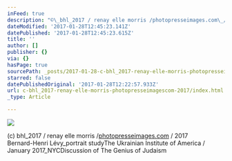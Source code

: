 ```yaml
---
inFeed: true
description: "©\_bhl_2017 / renay elle morris /photopresseimages.com\_/ 2017Bernard-Henri Lévy_portrait studyThe Ukrainian Institute of America / January 2017_NYCDiscussion of The Genius of Judaism\_"
dateModified: '2017-01-28T12:45:23.141Z'
datePublished: '2017-01-28T12:45:23.615Z'
title: ''
author: []
publisher: {}
via: {}
hasPage: true
sourcePath: _posts/2017-01-28-c-bhl_2017-renay-elle-morris-photopresseimagescom-2017.md
starred: false
datePublishedOriginal: '2017-01-28T12:22:57.933Z'
url: c-bhl_2017-renay-elle-morris-photopresseimagescom-2017/index.html
_type: Article

---
```

![](https://the-grid-user-content.s3-us-west-2.amazonaws.com/5f582e36-bc68-404f-b36b-2450002b80c3.jpg)

(c) bhl\_2017 / renay elle morris /[photopresseimages.com][0] / 2017  
Bernard-Henri Lévy\_portrait studyThe Ukrainian Institute of America / January 2017\_NYCDiscussion of The Genius of Judaism 

[0]: http://photopresseimages.com/